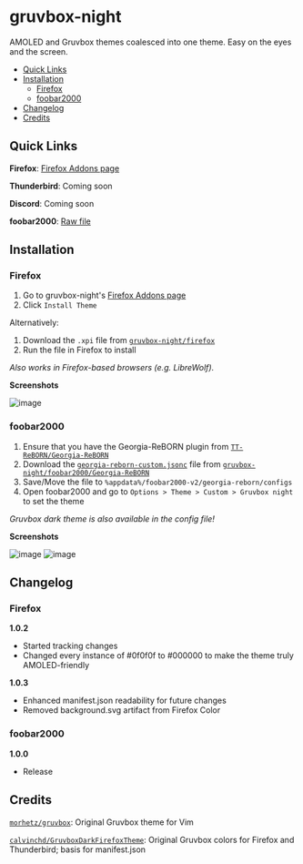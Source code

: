 # gruvbox-night
AMOLED and Gruvbox themes coalesced into one theme. Easy on the eyes and the screen.

- [Quick Links](#quick-links)
- [Installation](#installation)
  - [Firefox](#firefox)
  - [foobar2000](#foobar2000)
- [Changelog](#changelog)
- [Credits](#credits)

## Quick Links
**Firefox**: [Firefox Addons page](https://addons.mozilla.org/en-US/firefox/addon/gruvbox-night)

**Thunderbird**: Coming soon

**Discord**: Coming soon

**foobar2000**: [Raw file](https://raw.githubusercontent.com/hibifier/gruvbox-night/refs/heads/main/foobar2000/Georgia-ReBORN/georgia-reborn-custom.jsonc)

## Installation
### Firefox
1. Go to gruvbox-night's [Firefox Addons page](https://addons.mozilla.org/en-US/firefox/addon/gruvbox-night)
2. Click `Install Theme`

Alternatively:
1. Download the `.xpi` file from [`gruvbox-night/firefox`](https://github.com/hibifier/gruvbox-night/tree/main/firefox)
2. Run the file in Firefox to install

*Also works in Firefox-based browsers (e.g. LibreWolf).*

**Screenshots**

![image](https://github.com/user-attachments/assets/ac743d0d-8f59-4686-b7dc-67a43491efc9)

### foobar2000
1. Ensure that you have the Georgia-ReBORN plugin from [`TT-ReBORN/Georgia-ReBORN`](https://github.com/TT-ReBORN/Georgia-ReBORN)
2. Download the [`georgia-reborn-custom.jsonc`](https://raw.githubusercontent.com/hibifier/gruvbox-night/refs/heads/main/foobar2000/Georgia-ReBORN/georgia-reborn-custom.jsonc) file from [`gruvbox-night/foobar2000/Georgia-ReBORN`](https://github.com/hibifier/gruvbox-night/tree/main/foobar2000/Georgia-ReBORN)
3. Save/Move the file to `%appdata%/foobar2000-v2/georgia-reborn/configs`
4. Open foobar2000 and go to `Options > Theme > Custom > Gruvbox night` to set the theme

*Gruvbox dark theme is also available in the config file!*

**Screenshots**

![image](https://github.com/user-attachments/assets/320270ef-6bd9-4e38-8f76-3f979710d3e9)
![image](https://github.com/user-attachments/assets/e3fa80cf-c33f-4c9a-9588-0b92a102000d)

## Changelog
### Firefox
**1.0.2**
- Started tracking changes
- Changed every instance of #0f0f0f to #000000 to make the theme truly AMOLED-friendly

**1.0.3**
- Enhanced manifest.json readability for future changes
- Removed background.svg artifact from Firefox Color

### foobar2000
**1.0.0**
- Release

## Credits
[`morhetz/gruvbox`](https://github.com/morhetz/gruvbox): Original Gruvbox theme for Vim

[`calvinchd/GruvboxDarkFirefoxTheme`](https://codeberg.org/calvinchd/GruvboxDarkFirefoxTheme): Original Gruvbox colors for Firefox and Thunderbird; basis for manifest.json
